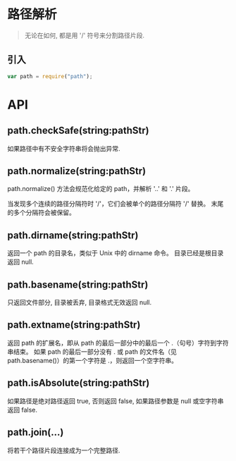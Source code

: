 # 路径解析


> 无论在如何, 都是用 '/' 符号来分割路径片段.


## 引入

```javascript
var path = require("path");
```


# API

## path.checkSafe(string:pathStr)

如果路径中有不安全字符串将会抛出异常.


## path.normalize(string:pathStr)

path.normalize() 方法会规范化给定的 path，并解析 '..' 和 '.' 片段。

当发现多个连续的路径分隔符时 '/'，它们会被单个的路径分隔符 '/' 替换。 末尾的多个分隔符会被保留。


## path.dirname(string:pathStr)

返回一个 path 的目录名，类似于 Unix 中的 dirname 命令。
目录已经是根目录返回 null.


## path.basename(string:pathStr)

只返回文件部分, 目录被丢弃, 目录格式无效返回 null.


## path.extname(string:pathStr)

返回 path 的扩展名，即从 path 的最后一部分中的最后一个 .（句号）字符到字符串结束。 如果 path 的最后一部分没有 . 或 path 的文件名（见 path.basename()）的第一个字符是 .，则返回一个空字符串。


## path.isAbsolute(string:pathStr)

如果路径是绝对路径返回 true, 否则返回 false, 如果路径参数是 null 或空字符串返回 false.


## path.join(...)

将若干个路径片段连接成为一个完整路径.